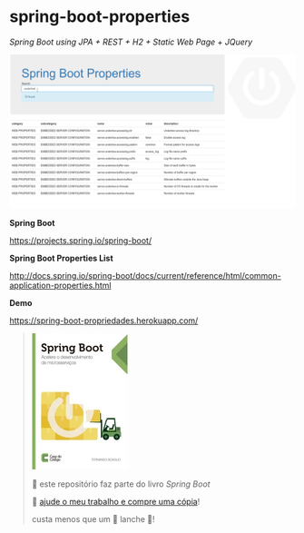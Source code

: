 # spring-boot-properties

*Spring Boot using JPA + REST + H2 + Static Web Page + JQuery*

![](doc/screenshoot1.png)

**Spring Boot**

https://projects.spring.io/spring-boot/

**Spring Boot Properties List**

http://docs.spring.io/spring-boot/docs/current/reference/html/common-application-properties.html

**Demo**

https://spring-boot-propriedades.herokuapp.com/

> ![Compre agora](https://github.com/boaglio/boaglio/blob/master/springboot.jpg)
>
> :green_book: este repositório faz parte do livro *Spring Boot*
>
> :face_with_head_bandage: [ajude o meu trabalho e compre uma cópia](https://www.casadocodigo.com.br/products/livro-spring-boot)!
>
> custa menos que um :hamburger: lanche :fries:!
